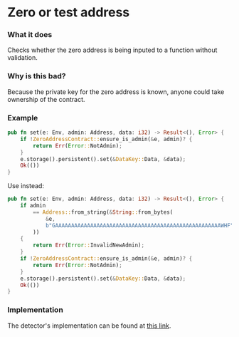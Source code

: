 # Zero or test address

### What it does
Checks whether the zero address is being inputed to a function without validation.

### Why is this bad?
Because the private key for the zero address is known, anyone could take ownership of the contract.

### Example

```rust
pub fn set(e: Env, admin: Address, data: i32) -> Result<(), Error> {
    if !ZeroAddressContract::ensure_is_admin(&e, admin)? {
        return Err(Error::NotAdmin);
    }
    e.storage().persistent().set(&DataKey::Data, &data);
    Ok(())
}
```


Use instead:
```rust
pub fn set(e: Env, admin: Address, data: i32) -> Result<(), Error> {
    if admin
        == Address::from_string(&String::from_bytes(
            &e,
            b"GAAAAAAAAAAAAAAAAAAAAAAAAAAAAAAAAAAAAAAAAAAAAAAAAAAAAWHF",
        ))
    {
        return Err(Error::InvalidNewAdmin);
    }
    if !ZeroAddressContract::ensure_is_admin(&e, admin)? {
        return Err(Error::NotAdmin);
    }
    e.storage().persistent().set(&DataKey::Data, &data);
    Ok(())
}
```

### Implementation

The detector's implementation can be found at [this link](https://github.com/CoinFabrik/scout-soroban/tree/main/detectors/zero-or-test-address).
